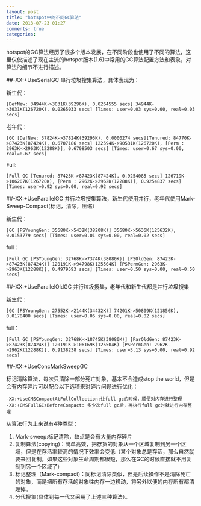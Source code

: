 ```yaml
---
layout: post
title: "hotspot中的不同GC算法"
date: 2013-07-23 01:27
comments: true
categories: 
---
```


hotspot的GC算法经历了很多个版本发展，在不同阶段也使用了不同的算法，这里仅仅描述了现在主流的hotspot版本(1.6)中常用的GC算法配置方法和表象，对算法的细节不进行描述。

##-XX:+UseSerialGC
串行垃圾搜集算法，具体表现为：

新生代：

	[DefNew: 34944K->3031K(39296K), 0.0264555 secs] 34944K->3031K(126720K), 0.0265033 secs] [Times: user=0.03 sys=0.00, real=0.03 secs] 

老年代：

	[GC [DefNew: 37824K->37824K(39296K), 0.0000274 secs][Tenured: 84770K->87423K(87424K), 0.6707186 secs] 122594K->90531K(126720K), [Perm : 2963K->2963K(12288K)], 0.6708503 secs] [Times: user=0.67 sys=0.00, real=0.67 secs] 

Full:

	[Full GC [Tenured: 87423K->87423K(87424K), 0.9254085 secs] 126719K->106207K(126720K), [Perm : 2962K->2962K(12288K)], 0.9254837 secs] [Times: user=0.92 sys=0.00, real=0.92 secs]


##-XX:+UseParallelGC
并行垃圾搜集算法，新生代使用并行，老年代使用Mark-Sweep-Compact(标记，清除，压缩）

新生代：

	[GC [PSYoungGen: 35680K->5432K(38208K)] 35680K->5636K(125632K), 0.0153779 secs] [Times: user=0.01 sys=0.00, real=0.02 secs]

full：

	[Full GC [PSYoungGen: 32768K->7374K(38080K)] [PSOldGen: 87423K->87423K(87424K)] 120191K->94798K(125504K) [PSPermGen: 2963K->2963K(12288K)], 0.4979593 secs] [Times: user=0.50 sys=0.00, real=0.50 secs]


##-XX:+UseParallelOldGC
并行垃圾搜集，老年代和新生代都是并行垃圾搜集

新生代：

	[GC [PSYoungGen: 27552K->2144K(34432K)] 74201K->50809K(121856K), 0.0170400 secs] [Times: user=0.06 sys=0.00, real=0.02 secs]

full：

	[Full GC [PSYoungGen: 32768K->18745K(38080K)] [ParOldGen: 87423K->87423K(87424K)] 120191K->106169K(125504K) [PSPermGen: 2962K->2962K(12288K)], 0.9138238 secs] [Times: user=3.13 sys=0.00, real=0.92 secs] 


##-XX:+UseConcMarkSweepGC

标记清除算法，每次只清除一部分死亡对象，基本不会造成stop the world，但是会有内存碎片可以配合以下选项来对碎片问题进行优化：

	-XX:+UseCMSCompactAtFullCollection:让full gc的时候，顺便对内存进行整理
	-XX:+CMSFullGCsBeforeCompact: 多少次full gc后，再执行full gc时就进行内存整理


从算法行为上来说有4种类型：

1. Mark-sweep:标记清除，缺点是会有大量内存碎片
2. 复制算法(copying)：简单高效，把存货的对象从一个区域复制到另一个区域，但是在存活率较高的情况下效率会变低（某个对象总是存活，那么自然就要来回复制，如果这些对象生命周期都很短，那么在GC的时候直接就不用复制到另一个区域了）
3. 标记整理（Mark-compact)：同标记清除类似，但是后续操作不是清除死亡的对象，而是把所有存活的对象往内存一边移动，将另外以便的内存所有都清理掉。
4. 分代搜集(具体到每一代又采用了上述三种算法）。
